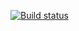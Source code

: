 [![Build status](https://ci.appveyor.com/api/projects/status/jm58st6dc0rxk8ok?svg=true)](https://ci.appveyor.com/project/AlexeySuchkov/qa-cardorder)

